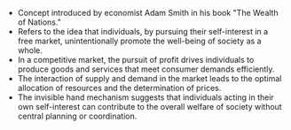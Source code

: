 - Concept introduced by economist Adam Smith in his book "The Wealth of Nations." 
- Refers to the idea that individuals, by pursuing their self-interest in a free market, unintentionally promote the well-being of society as a whole. 
- In a competitive market, the pursuit of profit drives individuals to produce goods and services that meet consumer demands efficiently. 
- The interaction of supply and demand in the market leads to the optimal allocation of resources and the determination of prices. 
- The invisible hand mechanism suggests that individuals acting in their own self-interest can contribute to the overall welfare of society without central planning or coordination.